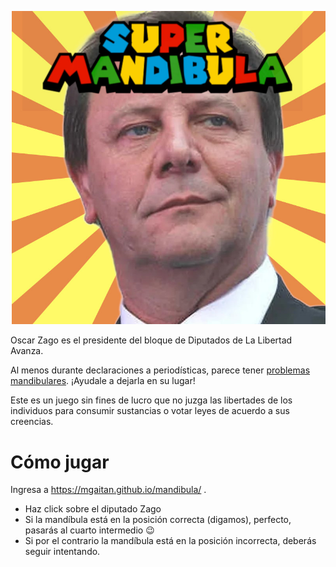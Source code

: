 ![](https://github.com/mgaitan/mandibula/blob/main/preview.jpg?raw=true)

Oscar Zago es el presidente del bloque de Diputados de La Libertad Avanza. 

Al menos durante declaraciones a periodísticas, parece tener [problemas mandibulares](https://www.youtube.com/watch?v=Lt3Z4YY8d0w). ¡Ayudale a dejarla en su lugar!


Este es un juego sin fines de lucro que no juzga las libertades de los individuos 
para consumir sustancias o votar leyes de acuerdo a sus creencias.

# Cómo jugar

Ingresa a https://mgaitan.github.io/mandibula/ . 

- Haz click sobre el diputado Zago
- Si la mandíbula está en la posición correcta (digamos), perfecto, pasarás al cuarto intermedio :wink:
- Si por el contrario la mandíbula está en la posición incorrecta, deberás seguir intentando.


